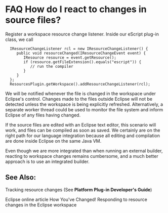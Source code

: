 

FAQ How do I react to changes in source files?
==============================================

Register a workspace resource change listener. Inside our eScript plug-in class, we call

      IResourceChangeListener rcl = new IResourceChangeListener() {
         public void resourceChanged(IResourceChangeEvent event) {
            IResource resource = event.getResource();
            if (resource.getFileExtension().equals("escript")) {
               // run the compiler
            }
         }
      };
      ResourcesPlugin.getWorkspace().addResourceChangeListener(rcl);

We will be notified whenever the file is changed in the workspace under Eclipse's control. Changes made to the files outside Eclipse will not be detected unless the workspace is being explicitly refreshed. Alternatively, a separate worker thread could be used to monitor the file system and inform Eclipse of any files having changed.

If the source files are edited with an Eclipse text editor, this scenario will work, and files can be compiled as soon as saved. We certainly are on the right path for our language integration because all editing and compilation are done inside Eclipse on the same Java VM.

Even though we are more integrated than when running an external builder, reacting to workspace changes remains cumbersome, and a much better approach is to use an integrated builder.

See Also:
---------

Tracking resource changes (See **Platform Plug-in Developer's Guide**)

Eclipse online article How You've Changed! Responding to resource changes in the Eclipse workspace

